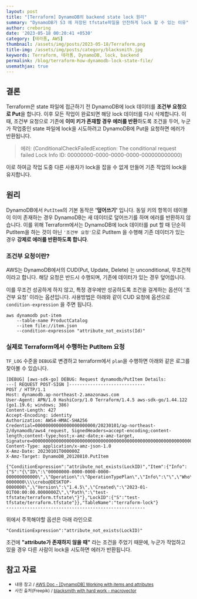 ```yaml
---
layout: post
title: "[Terraform] DynamoDB의 backend state lock 원리"
summary: "DynamoDB가 S3 에 저장된 tfstate파일을 안전하게 lock 할 수 있는 이유"
author: creboring
date: '2023-05-18 00:20:41 +0530'
category: [테라폼, AWS]
thumbnail: /assets/img/posts/2023-05-18/Terraform.png
title-img: /assets/img/posts/category/blacksmith.jpg
keywords: Terraform, 테라폼, DynamoDB, lock, backend
permalink: /blog/terraform-how-dynamodb-lock-state-file/
usemathjax: true
---
```


## 결론
Terraform은 state 파일에 접근하기 전 DynamoDB에 lock 데이터를 **조건부 요청으로 Put**을 합니다. 이후 모든 작업이 완료되면 해당 lock 데이터를 다시 삭제합니다. 
이 때, 조건부 요청으로 기존에 **이미 키가 존재할 경우 에러를 반환**하도록 조건을 두어, 누군가 작업중인 state 파일에 lock을 시도하려고 DynamoDB에 Put을 요청하면 에러가 반환됩니다.
> 에러: (ConditionalCheckFailedException: The conditional request failed Lock Info ID: 00000000-0000-0000-0000-000000000000)

이로 하여금 작업 도중 다른 사용자가 lock을 잡을 수 없게 만들어 기존 작업의 lock을 유지합니다.


## 원리
DynamoDB에서 `PutItem`의 기본 동작은 **'덮어쓰기'** 입니다. 동일 키의 항목이 테이블이 이미 존재하는 경우 DynamoDB는 새 데이터로 덮어쓰기를 하며 에러를 반환하지 않습니다. 이를 위해 Terraform에서는 DynamoDB에 lock 데이터를 put 할 때 단순히 PutItem을 하는 것이 아닌 `'조건부 요청'`으로 PutItem 을 수행해 기존 데이터가 있는 경우 **강제로 에러를 반환하도록 합니다**.

### 조건부 요청이란?
AWS는 DynamoDB에서의 CUD(Put, Update, Delete) 는 unconditional, 무조건적이라고 합니다. 해당 요청은 반드시 수행되며, 기존에 데이터가 있는 경우 덮어씁니다.

이를 무조건 성공하게 하지 않고, 특정 경우에만 성공하도록 조건을 걸게하는 옵션이 '조건부 요청' 이라는 옵션입니다. 사용방법은 아래와 같이 CUD 요청에 옵션으로 `condition-expression` 을 주면 됩니다.

```
aws dynamodb put-item 
    --table-name ProductCatalog 
    --item file://item.json 
    --condition-expression "attribute_not_exists(Id)"
```

### 실제로 Terraform에서 수행하는 PutItem 요청
`TF_LOG` 수준을 `DEBUG`로 변경하고 terraform에서 `plan`을 수행하면 아래와 같은 로그를 찾아볼 수 있습니다.
```
[DEBUG] [aws-sdk-go] DEBUG: Request dynamodb/PutItem Details:
---[ REQUEST POST-SIGN ]-----------------------------
POST / HTTP/1.1
Host: dynamodb.ap-northeast-2.amazonaws.com
User-Agent: APN/1.0 HashiCorp/1.0 Terraform/1.4.5 aws-sdk-go/1.44.122 (go1.19.6; windows; 386)
Content-Length: 427
Accept-Encoding: identity
Authorization: AWS4-HMAC-SHA256 Credential=00000000000000000000000/20230101/ap-northeast-2/dynamodb/aws4_request, SignedHeaders=accept-encoding;content-length;content-type;host;x-amz-date;x-amz-target, Signature=00000000000000000000000000000000000000000000000000000000000000
Content-Type: application/x-amz-json-1.0
X-Amz-Date: 20230101T000000Z
X-Amz-Target: DynamoDB_20120810.PutItem

{"ConditionExpression":"attribute_not_exists(LockID)","Item":{"Info":{"S":"{\"ID\":\"00000000-0000-0000-0000-000000000000\",\"Operation\":\"OperationTypePlan\",\"Info\":\"\",\"Who\":\"DESKTOP-0000000\\\\crebo@DESKTOP-0000000\",\"Version\":\"1.4.5\",\"Created\":\"2023-01-01T00:00:00.0000000Z\",\"Path\":\"test-tfstate/terraform.tfstate\"}"},"LockID":{"S":"test-tfstate/terraform.tfstate"}},"TableName":"terraform-lock"}
-----------------------------------------------------
```

위에서 주목해야할 옵션은 아래 라인으로
```
"ConditionExpression":"attribute_not_exists(LockID)"
```

조건에 **"attribute가 존재하지 않을 때"** 라는 조건을 주었기 때문에, 누군가 작업하고 있을 경우 다른 사람이 lock을 시도하면 에러가 반환됩니다.


## 참고 자료
- <small>내용 참고 / <a href="https://docs.aws.amazon.com/ko_kr/amazondynamodb/latest/developerguide/WorkingWithItems.html#WorkingWithItems.ConditionalUpdate" target="_blank">AWS Doc - [DynamoDB] Working with items and attributes</a></small>
- <small>사진 출처(Freepik) / <a href="https://www.freepik.com/free-vector/blacksmith-with-hard-work-strength-symbols-flat-illustration_15329625.htm#query=blacksmith&from_query=smithy&position=1&from_view=search&track=sph" target="_blank">blacksmith with hard work - macrovector</a></small>